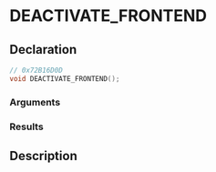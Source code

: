 # DEACTIVATE_FRONTEND

## Declaration
```cpp
// 0x72B16D0D
void DEACTIVATE_FRONTEND();
```

### Arguments

### Results

## Description

